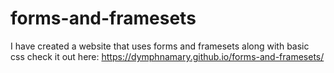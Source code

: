 # forms-and-framesets
I have created a website that uses forms and framesets along with basic css
check it out here:
https://dymphnamary.github.io/forms-and-framesets/

